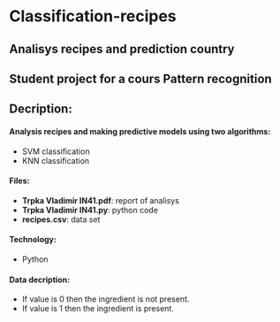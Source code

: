 # Classification-recipes
## Analisys recipes and prediction country
## Student project for a cours Pattern recognition
## Decription:
#### Analysis recipes and making predictive models using two algorithms:
- SVM classification
- KNN classification
#### Files:
- **Trpka Vladimir IN41.pdf**: report of analisys
- **Trpka Vladimir IN41.py**: python code
- **recipes.csv**: data set
#### Technology:
- Python
#### Data decription:
- If value is 0 then the ingredient is not present.
- If value is 1 then the ingredient is present.